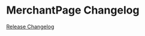 # MerchantPage Changelog

[Release Changelog](https://github.com/spryker-shop/merchant-page/releases)
